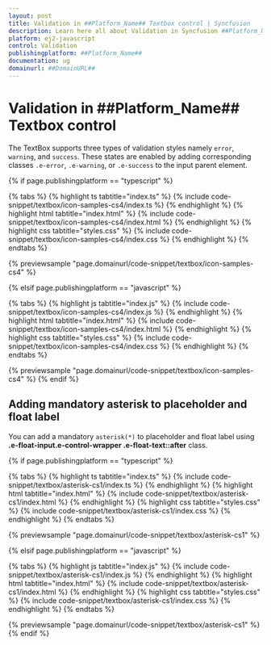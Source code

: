 ```yaml
---
layout: post
title: Validation in ##Platform_Name## Textbox control | Syncfusion
description: Learn here all about Validation in Syncfusion ##Platform_Name## Textbox control of Syncfusion Essential JS 2 and more.
platform: ej2-javascript
control: Validation 
publishingplatform: ##Platform_Name##
documentation: ug
domainurl: ##DomainURL##
---
```


# Validation in ##Platform_Name## Textbox control

The TextBox supports three types of validation styles namely `error`, `warning`, and `success`. These states are enabled by adding corresponding classes `.e-error`, `.e-warning`, or `.e-success` to the input parent element.

{% if page.publishingplatform == "typescript" %}

 {% tabs %}
{% highlight ts tabtitle="index.ts" %}
{% include code-snippet/textbox/icon-samples-cs4/index.ts %}
{% endhighlight %}
{% highlight html tabtitle="index.html" %}
{% include code-snippet/textbox/icon-samples-cs4/index.html %}
{% endhighlight %}
{% highlight css tabtitle="styles.css" %}
{% include code-snippet/textbox/icon-samples-cs4/index.css %}
{% endhighlight %}
{% endtabs %}
        
{% previewsample "page.domainurl/code-snippet/textbox/icon-samples-cs4" %}

{% elsif page.publishingplatform == "javascript" %}

{% tabs %}
{% highlight js tabtitle="index.js" %}
{% include code-snippet/textbox/icon-samples-cs4/index.js %}
{% endhighlight %}
{% highlight html tabtitle="index.html" %}
{% include code-snippet/textbox/icon-samples-cs4/index.html %}
{% endhighlight %}
{% highlight css tabtitle="styles.css" %}
{% include code-snippet/textbox/icon-samples-cs4/index.css %}
{% endhighlight %}
{% endtabs %}

{% previewsample "page.domainurl/code-snippet/textbox/icon-samples-cs4" %}
{% endif %}

## Adding mandatory asterisk to placeholder and float label

You can add a mandatory `asterisk(*)` to placeholder and float label using <b>.e-float-input.e-control-wrapper .e-float-text::after</b> class.

{% if page.publishingplatform == "typescript" %}

 {% tabs %}
{% highlight ts tabtitle="index.ts" %}
{% include code-snippet/textbox/asterisk-cs1/index.ts %}
{% endhighlight %}
{% highlight html tabtitle="index.html" %}
{% include code-snippet/textbox/asterisk-cs1/index.html %}
{% endhighlight %}
{% highlight css tabtitle="styles.css" %}
{% include code-snippet/textbox/asterisk-cs1/index.css %}
{% endhighlight %}
{% endtabs %}
        
{% previewsample "page.domainurl/code-snippet/textbox/asterisk-cs1" %}

{% elsif page.publishingplatform == "javascript" %}

{% tabs %}
{% highlight js tabtitle="index.js" %}
{% include code-snippet/textbox/asterisk-cs1/index.js %}
{% endhighlight %}
{% highlight html tabtitle="index.html" %}
{% include code-snippet/textbox/asterisk-cs1/index.html %}
{% endhighlight %}
{% highlight css tabtitle="styles.css" %}
{% include code-snippet/textbox/asterisk-cs1/index.css %}
{% endhighlight %}
{% endtabs %}

{% previewsample "page.domainurl/code-snippet/textbox/asterisk-cs1" %}
{% endif %}
